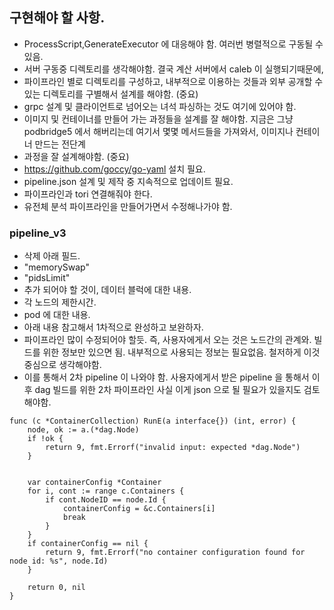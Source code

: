 ## 구현해야 할 사항.
- ProcessScript,GenerateExecutor 에 대응해야 함. 여러번 병렬적으로 구동될 수 있음.
- 서버 구동중 디렉토리를 생각해야함. 결국 계산 서버에서 caleb 이 실행되기때문에, 
- 파이프라인 별로 디렉토리를 구성하고, 내부적으로 이용하는 것들과 외부 공개할 수 있는 디렉토리를 구별해서 설계를 해야함. (중요)
- grpc 설계 및 클라이언트로 넘어오는 녀석 파싱하는 것도 여기에 있어야 함.
- 이미지 및 컨테이너를 만들어 가는 과정들을 설계를 잘 해야함. 지금은 그냥 podbridge5 에서 해버리는데 여기서 몇몇 메서드들을 가져와서, 이미지나 컨테이너 만드는 전단계 
- 과정을 잘 설계해야함. (중요)
- https://github.com/goccy/go-yaml 설치 필요.
- pipeline.json 설계 및 제작 중 지속적으로 업데이트 필요.
- 파이프라인과 tori 연결해줘야 한다.  
- 유전체 분석 파이프라인을 만들어가면서 수정해나가야 함.  

### pipeline_v3
- 삭제 아래 필드.
-  "memorySwap"
-  "pidsLimit" 
- 추가 되어야 할 것이, 데이터 블럭에 대한 내용.
- 각 노드의 제한시간.
- pod 에 대한 내용.
- 아래 내용 참고해서 1차적으로 완성하고 보완하자.
- 파이프라인 많이 수정되어야 할듯. 즉, 사용자에게서 오는 것은 노드간의 관계와. 빌드를 위한 정보만 있으면 됨. 내부적으로 사용되는 정보는 필요없음. 철저하게 이것 중심으로 생각해야함.
- 이를 통해서 2차 pipeline 이 나와야 함. 사용자에게서 받은 pipeline 을 통해서 이후 dag 빌드를 위한 2차 파이프라인 사실 이게 json 으로 될 필요가 있을지도 검토해야함.

```aiignore
func (c *ContainerCollection) RunE(a interface{}) (int, error) {
	node, ok := a.(*dag.Node)
	if !ok {
		return 9, fmt.Errorf("invalid input: expected *dag.Node")
	}


	var containerConfig *Container
	for i, cont := range c.Containers {
		if cont.NodeID == node.Id {
			containerConfig = &c.Containers[i]
			break
		}
	}
	if containerConfig == nil {
		return 9, fmt.Errorf("no container configuration found for node id: %s", node.Id)
	}

	return 0, nil
}
```